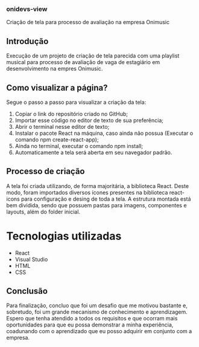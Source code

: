 ### onidevs-view
Criação de tela para processo de avaliação na empresa Onimusic

## Introdução
Execução de um projeto de criação de tela parecida com uma playlist musical para processo de avaliação de vaga de estagiário em desenvolvimento na empres Onimusic.

## Como visualizar a página?
Segue o passo a passo para visualizar a criação da tela:

1. Copiar o link do repositório criado no GitHub;
2. Importar esse código no editor de texto de sua preferência;
3. Abrir o terminal nesse editor de texto;
4. Instalar o pacote React na máquina, caso ainda não possua (Executar o comando npm create-react-app);
5. Ainda no terminal, executar o comando npm install;
6. Automaticamente a tela será aberta em seu navegador padrão.

## Processo de criação
A tela foi criada utilizando, de forma majoritária, a biblioteca React. Deste modo, foram importados diversos ícones presentes na biblioteca react-icons para configuração e desing de toda a tela. A estrutura montada está bem dividida, sendo que possuem pastas para imagens, componentes e layouts, além do folder inicial.

# Tecnologias utilizadas
* React
* Visual Studio
* HTML
* CSS

## Conclusão
Para finalização, concluo que foi um desafio que me motivou bastante e, sobretudo, foi um grande mecanismo de conhecimento e aprendizagem. Espero que tenha atendido a todos os requisitos e que ocorram mais oportunidades para que eu possa demonstrar a minha experiência, coadunando com o aprendizado que eu posso adquirir em conjunto com a empresa.
